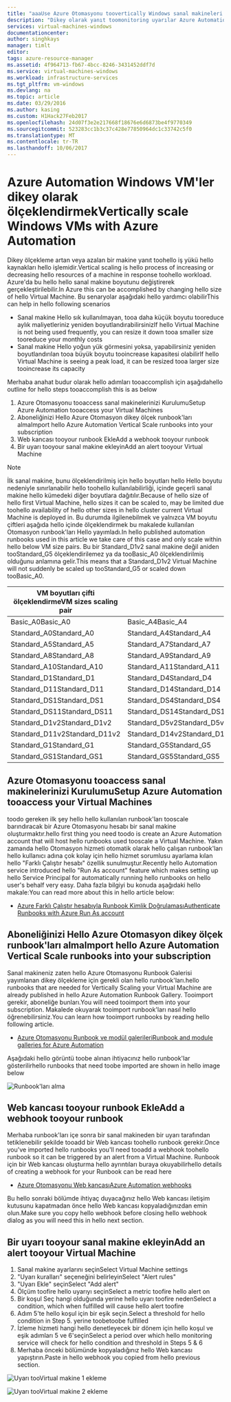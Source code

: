 ```yaml
---
title: "aaaUse Azure Otomasyonu toovertically Windows sanal makineleri ölçeklendirin | Microsoft Docs"
description: "Dikey olarak yanıt toomonitoring uyarılar Azure Automation Windows sanal makine ölçekleme"
services: virtual-machines-windows
documentationcenter: 
author: singhkays
manager: timlt
editor: 
tags: azure-resource-manager
ms.assetid: 4f964713-fb67-4bcc-8246-3431452ddf7d
ms.service: virtual-machines-windows
ms.workload: infrastructure-services
ms.tgt_pltfrm: vm-windows
ms.devlang: na
ms.topic: article
ms.date: 03/29/2016
ms.author: kasing
ms.custom: H1Hack27Feb2017
ms.openlocfilehash: 24d07f3e2e217668f18676e6d6873be4f9770349
ms.sourcegitcommit: 523283cc1b3c37c428e77850964dc1c33742c5f0
ms.translationtype: MT
ms.contentlocale: tr-TR
ms.lasthandoff: 10/06/2017
---
```

# <a name="vertically-scale-windows-vms-with-azure-automation"></a><span data-ttu-id="b6a05-103">Azure Automation Windows VM'ler dikey olarak ölçeklendirmek</span><span class="sxs-lookup"><span data-stu-id="b6a05-103">Vertically scale Windows VMs with Azure Automation</span></span>

<span data-ttu-id="b6a05-104">Dikey ölçekleme artan veya azalan bir makine yanıt toohello iş yükü hello kaynakları hello işlemidir.</span><span class="sxs-lookup"><span data-stu-id="b6a05-104">Vertical scaling is hello process of increasing or decreasing hello resources of a machine in response toohello workload.</span></span> <span data-ttu-id="b6a05-105">Azure'da bu hello hello sanal makine boyutunu değiştirerek gerçekleştirilebilir.</span><span class="sxs-lookup"><span data-stu-id="b6a05-105">In Azure this can be accomplished by changing hello size of hello Virtual Machine.</span></span> <span data-ttu-id="b6a05-106">Bu senaryolar aşağıdaki hello yardımcı olabilir</span><span class="sxs-lookup"><span data-stu-id="b6a05-106">This can help in hello following scenarios</span></span>

* <span data-ttu-id="b6a05-107">Sanal makine Hello sık kullanılmayan, tooa daha küçük boyutu tooreduce aylık maliyetleriniz yeniden boyutlandırabilirsiniz</span><span class="sxs-lookup"><span data-stu-id="b6a05-107">If hello Virtual Machine is not being used frequently, you can resize it down tooa smaller size tooreduce your monthly costs</span></span>
* <span data-ttu-id="b6a05-108">Sanal makine Hello yoğun yük görmesini yoksa, yapabilirsiniz yeniden boyutlandırılan tooa büyük boyutu tooincrease kapasitesi olabilir</span><span class="sxs-lookup"><span data-stu-id="b6a05-108">If hello Virtual Machine is seeing a peak load, it can be resized tooa larger size tooincrease its capacity</span></span>

<span data-ttu-id="b6a05-109">Merhaba anahat budur olarak hello adımları tooaccomplish için aşağıda</span><span class="sxs-lookup"><span data-stu-id="b6a05-109">hello outline for hello steps tooaccomplish this is as below</span></span>

1. <span data-ttu-id="b6a05-110">Azure Otomasyonu tooaccess sanal makinelerinizi Kurulumu</span><span class="sxs-lookup"><span data-stu-id="b6a05-110">Setup Azure Automation tooaccess your Virtual Machines</span></span>
2. <span data-ttu-id="b6a05-111">Aboneliğinizi Hello Azure Otomasyon dikey ölçek runbook'ları alma</span><span class="sxs-lookup"><span data-stu-id="b6a05-111">Import hello Azure Automation Vertical Scale runbooks into your subscription</span></span>
3. <span data-ttu-id="b6a05-112">Web kancası tooyour runbook Ekle</span><span class="sxs-lookup"><span data-stu-id="b6a05-112">Add a webhook tooyour runbook</span></span>
4. <span data-ttu-id="b6a05-113">Bir uyarı tooyour sanal makine ekleyin</span><span class="sxs-lookup"><span data-stu-id="b6a05-113">Add an alert tooyour Virtual Machine</span></span>

> [!NOTE]
> <span data-ttu-id="b6a05-114">İlk sanal makine, bunu ölçeklendirilmiş için hello boyutları hello Hello boyutu nedeniyle sınırlanabilir hello toohello kullanılabilirliği, içinde geçerli sanal makine hello kümedeki diğer boyutlara dağıtılır.</span><span class="sxs-lookup"><span data-stu-id="b6a05-114">Because of hello size of hello first Virtual Machine, hello sizes it can be scaled to, may be limited due toohello availability of hello other sizes in hello cluster current Virtual Machine is deployed in.</span></span> <span data-ttu-id="b6a05-115">Bu durumda ilgilenebilmek ve yalnızca VM boyutu çiftleri aşağıda hello içinde ölçeklendirmek bu makalede kullanılan Otomasyon runbook'ları Hello yayımladı.</span><span class="sxs-lookup"><span data-stu-id="b6a05-115">In hello published automation runbooks used in this article we take care of this case and only scale within hello below VM size pairs.</span></span> <span data-ttu-id="b6a05-116">Bu bir Standard_D1v2 sanal makine değil aniden tooStandard_G5 ölçeklendirilemez ya da tooBasic_A0 ölçeklendirilmiş olduğunu anlamına gelir.</span><span class="sxs-lookup"><span data-stu-id="b6a05-116">This means that a Standard_D1v2 Virtual Machine will not suddenly be scaled up tooStandard_G5 or scaled down tooBasic_A0.</span></span>
> 
> | <span data-ttu-id="b6a05-117">VM boyutları çifti ölçeklendirme</span><span class="sxs-lookup"><span data-stu-id="b6a05-117">VM sizes scaling pair</span></span> |  |
> | --- | --- |
> | <span data-ttu-id="b6a05-118">Basic_A0</span><span class="sxs-lookup"><span data-stu-id="b6a05-118">Basic_A0</span></span> |<span data-ttu-id="b6a05-119">Basic_A4</span><span class="sxs-lookup"><span data-stu-id="b6a05-119">Basic_A4</span></span> |
> | <span data-ttu-id="b6a05-120">Standard_A0</span><span class="sxs-lookup"><span data-stu-id="b6a05-120">Standard_A0</span></span> |<span data-ttu-id="b6a05-121">Standard_A4</span><span class="sxs-lookup"><span data-stu-id="b6a05-121">Standard_A4</span></span> |
> | <span data-ttu-id="b6a05-122">Standard_A5</span><span class="sxs-lookup"><span data-stu-id="b6a05-122">Standard_A5</span></span> |<span data-ttu-id="b6a05-123">Standard_A7</span><span class="sxs-lookup"><span data-stu-id="b6a05-123">Standard_A7</span></span> |
> | <span data-ttu-id="b6a05-124">Standard_A8</span><span class="sxs-lookup"><span data-stu-id="b6a05-124">Standard_A8</span></span> |<span data-ttu-id="b6a05-125">Standard_A9</span><span class="sxs-lookup"><span data-stu-id="b6a05-125">Standard_A9</span></span> |
> | <span data-ttu-id="b6a05-126">Standard_A10</span><span class="sxs-lookup"><span data-stu-id="b6a05-126">Standard_A10</span></span> |<span data-ttu-id="b6a05-127">Standard_A11</span><span class="sxs-lookup"><span data-stu-id="b6a05-127">Standard_A11</span></span> |
> | <span data-ttu-id="b6a05-128">Standard_D1</span><span class="sxs-lookup"><span data-stu-id="b6a05-128">Standard_D1</span></span> |<span data-ttu-id="b6a05-129">Standard_D4</span><span class="sxs-lookup"><span data-stu-id="b6a05-129">Standard_D4</span></span> |
> | <span data-ttu-id="b6a05-130">Standard_D11</span><span class="sxs-lookup"><span data-stu-id="b6a05-130">Standard_D11</span></span> |<span data-ttu-id="b6a05-131">Standard_D14</span><span class="sxs-lookup"><span data-stu-id="b6a05-131">Standard_D14</span></span> |
> | <span data-ttu-id="b6a05-132">Standard_DS1</span><span class="sxs-lookup"><span data-stu-id="b6a05-132">Standard_DS1</span></span> |<span data-ttu-id="b6a05-133">Standard_DS4</span><span class="sxs-lookup"><span data-stu-id="b6a05-133">Standard_DS4</span></span> |
> | <span data-ttu-id="b6a05-134">Standard_DS11</span><span class="sxs-lookup"><span data-stu-id="b6a05-134">Standard_DS11</span></span> |<span data-ttu-id="b6a05-135">Standard_DS14</span><span class="sxs-lookup"><span data-stu-id="b6a05-135">Standard_DS14</span></span> |
> | <span data-ttu-id="b6a05-136">Standard_D1v2</span><span class="sxs-lookup"><span data-stu-id="b6a05-136">Standard_D1v2</span></span> |<span data-ttu-id="b6a05-137">Standard_D5v2</span><span class="sxs-lookup"><span data-stu-id="b6a05-137">Standard_D5v2</span></span> |
> | <span data-ttu-id="b6a05-138">Standard_D11v2</span><span class="sxs-lookup"><span data-stu-id="b6a05-138">Standard_D11v2</span></span> |<span data-ttu-id="b6a05-139">Standard_D14v2</span><span class="sxs-lookup"><span data-stu-id="b6a05-139">Standard_D14v2</span></span> |
> | <span data-ttu-id="b6a05-140">Standard_G1</span><span class="sxs-lookup"><span data-stu-id="b6a05-140">Standard_G1</span></span> |<span data-ttu-id="b6a05-141">Standard_G5</span><span class="sxs-lookup"><span data-stu-id="b6a05-141">Standard_G5</span></span> |
> | <span data-ttu-id="b6a05-142">Standard_GS1</span><span class="sxs-lookup"><span data-stu-id="b6a05-142">Standard_GS1</span></span> |<span data-ttu-id="b6a05-143">Standard_GS5</span><span class="sxs-lookup"><span data-stu-id="b6a05-143">Standard_GS5</span></span> |
> 
> 

## <a name="setup-azure-automation-tooaccess-your-virtual-machines"></a><span data-ttu-id="b6a05-144">Azure Otomasyonu tooaccess sanal makinelerinizi Kurulumu</span><span class="sxs-lookup"><span data-stu-id="b6a05-144">Setup Azure Automation tooaccess your Virtual Machines</span></span>
<span data-ttu-id="b6a05-145">toodo gereken ilk şey hello hello kullanılan runbook'ları tooscale barındıracak bir Azure Otomasyonu hesabı bir sanal makine oluşturmaktır.</span><span class="sxs-lookup"><span data-stu-id="b6a05-145">hello first thing you need toodo is create an Azure Automation account that will host hello runbooks used tooscale a Virtual Machine.</span></span> <span data-ttu-id="b6a05-146">Yakın zamanda hello Otomasyon hizmeti otomatik olarak hello çalışan runbook'ları hello kullanıcı adına çok kolay için hello hizmet sorumlusu ayarlama kılan hello "Farklı Çalıştır hesabı" özellik sunulmuştur.</span><span class="sxs-lookup"><span data-stu-id="b6a05-146">Recently hello Automation service introduced hello "Run As account" feature which makes setting up hello Service Principal for automatically running hello runbooks on hello user's behalf very easy.</span></span> <span data-ttu-id="b6a05-147">Daha fazla bilgiyi bu konuda aşağıdaki hello makale:</span><span class="sxs-lookup"><span data-stu-id="b6a05-147">You can read more about this in hello article below:</span></span>

* [<span data-ttu-id="b6a05-148">Azure Farklı Çalıştır hesabıyla Runbook Kimlik Doğrulaması</span><span class="sxs-lookup"><span data-stu-id="b6a05-148">Authenticate Runbooks with Azure Run As account</span></span>](../../automation/automation-sec-configure-azure-runas-account.md)

## <a name="import-hello-azure-automation-vertical-scale-runbooks-into-your-subscription"></a><span data-ttu-id="b6a05-149">Aboneliğinizi Hello Azure Otomasyon dikey ölçek runbook'ları alma</span><span class="sxs-lookup"><span data-stu-id="b6a05-149">Import hello Azure Automation Vertical Scale runbooks into your subscription</span></span>
<span data-ttu-id="b6a05-150">Sanal makineniz zaten hello Azure Otomasyonu Runbook Galerisi yayımlanan dikey ölçekleme için gerekli olan hello runbook'ları.</span><span class="sxs-lookup"><span data-stu-id="b6a05-150">hello runbooks that are needed for Vertically Scaling your Virtual Machine are already published in hello Azure Automation Runbook Gallery.</span></span> <span data-ttu-id="b6a05-151">Tooimport gerekir, aboneliğe bunları.</span><span class="sxs-lookup"><span data-stu-id="b6a05-151">You will need tooimport them into your subscription.</span></span> <span data-ttu-id="b6a05-152">Makalede okuyarak tooimport runbook'ları nasıl hello öğrenebilirsiniz.</span><span class="sxs-lookup"><span data-stu-id="b6a05-152">You can learn how tooimport runbooks by reading hello following article.</span></span>

* [<span data-ttu-id="b6a05-153">Azure Otomasyonu Runbook ve modül galerileri</span><span class="sxs-lookup"><span data-stu-id="b6a05-153">Runbook and module galleries for Azure Automation</span></span>](../../automation/automation-runbook-gallery.md)

<span data-ttu-id="b6a05-154">Aşağıdaki hello görüntü toobe alınan ihtiyacınız hello runbook'lar gösterilir</span><span class="sxs-lookup"><span data-stu-id="b6a05-154">hello runbooks that need toobe imported are shown in hello image below</span></span>

![Runbook'ları alma](./media/vertical-scaling-automation/scale-runbooks.png)

## <a name="add-a-webhook-tooyour-runbook"></a><span data-ttu-id="b6a05-156">Web kancası tooyour runbook Ekle</span><span class="sxs-lookup"><span data-stu-id="b6a05-156">Add a webhook tooyour runbook</span></span>
<span data-ttu-id="b6a05-157">Merhaba runbook'ları içe sonra bir sanal makineden bir uyarı tarafından tetiklenebilir şekilde tooadd bir Web kancası toohello runbook gerekir.</span><span class="sxs-lookup"><span data-stu-id="b6a05-157">Once you've imported hello runbooks you'll need tooadd a webhook toohello runbook so it can be triggered by an alert from a Virtual Machine.</span></span> <span data-ttu-id="b6a05-158">Runbook için bir Web kancası oluşturma hello ayrıntıları buraya okuyabilir</span><span class="sxs-lookup"><span data-stu-id="b6a05-158">hello details of creating a webhook for your Runbook can be read here</span></span>

* [<span data-ttu-id="b6a05-159">Azure Otomasyonu Web kancası</span><span class="sxs-lookup"><span data-stu-id="b6a05-159">Azure Automation webhooks</span></span>](../../automation/automation-webhooks.md)

<span data-ttu-id="b6a05-160">Bu hello sonraki bölümde ihtiyaç duyacağınız hello Web kancası iletişim kutusunu kapatmadan önce hello Web kancası kopyaladığınızdan emin olun.</span><span class="sxs-lookup"><span data-stu-id="b6a05-160">Make sure you copy hello webhook before closing hello webhook dialog as you will need this in hello next section.</span></span>

## <a name="add-an-alert-tooyour-virtual-machine"></a><span data-ttu-id="b6a05-161">Bir uyarı tooyour sanal makine ekleyin</span><span class="sxs-lookup"><span data-stu-id="b6a05-161">Add an alert tooyour Virtual Machine</span></span>
1. <span data-ttu-id="b6a05-162">Sanal makine ayarlarını seçin</span><span class="sxs-lookup"><span data-stu-id="b6a05-162">Select Virtual Machine settings</span></span>
2. <span data-ttu-id="b6a05-163">"Uyarı kuralları" seçeneğini belirleyin</span><span class="sxs-lookup"><span data-stu-id="b6a05-163">Select "Alert rules"</span></span>
3. <span data-ttu-id="b6a05-164">"Uyarı Ekle" seçin</span><span class="sxs-lookup"><span data-stu-id="b6a05-164">Select "Add alert"</span></span>
4. <span data-ttu-id="b6a05-165">Ölçüm toofire hello uyarıyı seçin</span><span class="sxs-lookup"><span data-stu-id="b6a05-165">Select a metric toofire hello alert on</span></span>
5. <span data-ttu-id="b6a05-166">Bir koşul Seç hangi olduğunda yerine hello uyarı toofire neden</span><span class="sxs-lookup"><span data-stu-id="b6a05-166">Select a condition, which when fulfilled will cause hello alert toofire</span></span>
6. <span data-ttu-id="b6a05-167">Adım 5'te hello koşul için bir eşik seçin.</span><span class="sxs-lookup"><span data-stu-id="b6a05-167">Select a threshold for hello condition in Step 5.</span></span> <span data-ttu-id="b6a05-168">yerine toobe</span><span class="sxs-lookup"><span data-stu-id="b6a05-168">toobe fulfilled</span></span>
7. <span data-ttu-id="b6a05-169">İzleme hizmeti hangi hello denetleyecek bir dönem için hello koşul ve eşik adımları 5 ve 6'seçin</span><span class="sxs-lookup"><span data-stu-id="b6a05-169">Select a period over which hello monitoring service will check for hello condition and threshold in Steps 5 & 6</span></span>
8. <span data-ttu-id="b6a05-170">Merhaba önceki bölümünde kopyaladığınız hello Web kancası yapıştırın.</span><span class="sxs-lookup"><span data-stu-id="b6a05-170">Paste in hello webhook you copied from hello previous section.</span></span>

![Uyarı tooVirtual makine 1 ekleme](./media/vertical-scaling-automation/add-alert-webhook-1.png)

![Uyarı tooVirtual makine 2 ekleme](./media/vertical-scaling-automation/add-alert-webhook-2.png)

